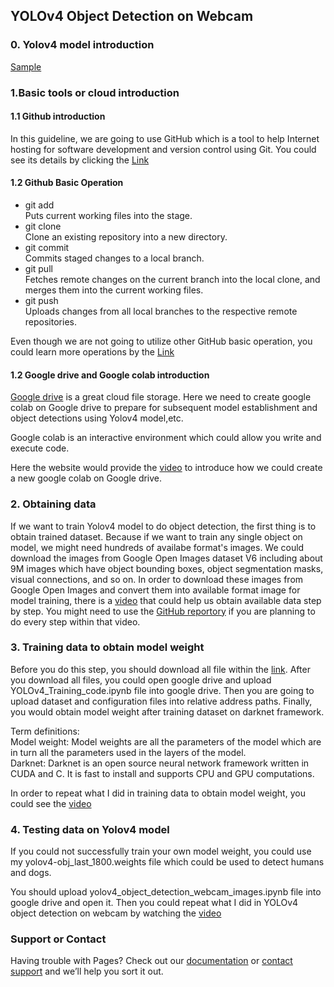 ## YOLOv4 Object Detection on Webcam

### 0. Yolov4 model introduction

[Sample](image/dog.jpg)

### 1.Basic tools or cloud introduction
#### 1.1 Github introduction
In this guideline, we are going to use GitHub which is a tool to help Internet hosting for software development and version control using Git. You could
see its details by clicking the [Link](https://en.wikipedia.org/wiki/GitHub)
#### 1.2 Github Basic Operation

* git add<br>
Puts current working files into the stage.<br>
* git clone<br>
Clone an existing repository into a new directory. <br>
* git commit<br>
Commits staged changes to a local branch.<br>
* git pull<br>
Fetches remote changes on the current branch into the local clone, and merges them into the current working files.<br>
* git push<br>
Uploads changes from all local branches to the respective remote repositories.<br>

Even though we are not going to utilize other GitHub basic operation, you could learn more operations by the [Link](https://confluence.lsstcorp.org/display/LDMDG/Basic+Git+Operations)<br>

#### 1.2 Google drive and Google colab introduction
[Google drive](https://en.wikipedia.org/wiki/Google_Drive) is a great cloud file storage. Here we need to create google colab on Google drive to prepare for subsequent model establishment and object detections using Yolov4 model,etc.<br>

Google colab is an interactive environment which could allow you write and execute code.<br>

Here the website would provide the [video](https://www.youtube.com/watch?v=xoo4mTujM1U) to introduce how we could create a new google colab on Google drive.<br>


### 2. Obtaining data
If we want to train Yolov4 model to do object detection, the first thing is to obtain trained dataset. Because if we want to train any single object on model, we might need hundreds of availabe format's images. We could download the images from Google Open Images dataset V6 including about 9M images which have object bounding boxes, object segmentation masks, visual connections, and so on. In order to download these images from Google Open Images and convert them into available format image for model training, there is a [video](https://www.youtube.com/watch?v=_4A9inxGqRM) that could help us obtain available data step by step. You might need to use the [GitHub reportory](https://github.com/theAIGuysCode/OIDv4_ToolKit) if you are planning to do every step within that video.


### 3. Training data to obtain model weight
Before you do this step, you should download all file within the [link](https://drive.google.com/drive/folders/1i4j39fyD5GPjxqU-fFCVULl1qNbcuFdw?usp=sharing). After you download all files, you could open google drive and upload YOLOv4_Training_code.ipynb file into google drive. Then you are going to upload dataset and configuration files into relative address paths. Finally, you would obtain model weight after training dataset on darknet framework.<br>

Term definitions:<br>
Model weight: Model weights are all the parameters of the model which are in turn all the parameters used in the layers of the model. <br>
Darknet: Darknet is an open source neural network framework written in CUDA and C. It is fast to install and supports CPU and GPU computations.<br>

In order to repeat what I did in training data to obtain model weight, you could see the [video](https://youtu.be/jEx9t8DKbvY)<br>



### 4. Testing data on Yolov4 model

If you could not successfully train your own model weight, you could use my yolov4-obj_last_1800.weights file which could be used to detect humans and dogs.<br>

You should upload yolov4_object_detection_webcam_images.ipynb file into google drive and open it. Then you could repeat what I did in YOLOv4 object detection on webcam by watching the [video](https://www.youtube.com/watch?v=axQLqrzIR8M)<br>















### Support or Contact

Having trouble with Pages? Check out our [documentation](https://docs.github.com/categories/github-pages-basics/) or [contact support](https://support.github.com/contact) and we’ll help you sort it out.
